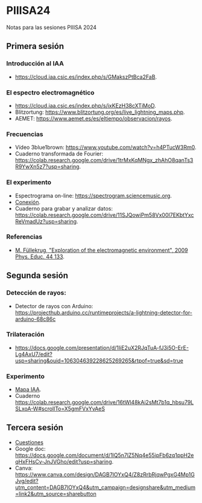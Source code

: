 # PIIISA24
Notas para las sesiones PIIISA 2024
## Primera sesión
### Introducción al IAA
- <https://cloud.iaa.csic.es/index.php/s/GMakszPtBca2FaB>.
### El espectro electromagnético
- <https://cloud.iaa.csic.es/index.php/s/ixKEzH38cXTiMoD>.
- Blitzortung: <https://www.blitzortung.org/es/live_lightning_maps.php>.
- AEMET: <https://www.aemet.es/es/eltiempo/observacion/rayos>.
### Frecuencias
- Vídeo 3blue1brown: <https://www.youtube.com/watch?v=h4PTucW3Rm0>.
- Cuaderno transformada de Fourier: <https://colab.research.google.com/drive/1trMxKqMNgx_zhAhO8qanTs3R9YwXn5z7?usp=sharing>.	
### El experimento 
- Espectrograma on-line: <https://spectrogram.sciencemusic.org>.
- [Conexión](conexion.png).
- Cuaderno para grabar y analizar datos: <https://colab.research.google.com/drive/11SJQowiPm58Vx00I7EKbtYxcReVmadUz?usp=sharing>.
### Referencias
- [M. Füllekrug, "Exploration of the electromagnetic environment", 2009 Phys. Educ. 44 133](https://cloud.iaa.csic.es/index.php/s/BYmeAYTbrfBBAZx).

## Segunda sesión
### Detección de rayos:
- Detector de rayos con Arduino: <https://projecthub.arduino.cc/runtimeprojects/a-lightning-detector-for-arduino-68c86c>

### Trilateración
- <https://docs.google.com/presentation/d/1IiE2uX2RJqTuA-fJ3i5O-ErE-Lg4AxU7/edit?usp=sharing&ouid=106304639228625269265&rtpof=true&sd=true>
### Experimento
- [Mapa IAA](Mapa_IAA_ub.pdf).
- Cuaderno <https://colab.research.google.com/drive/16tWl48kAi2sMt7b1q_hbsu79LSLxoA-W#scrollTo=X5gmFVxYvAeS>


## Tercera sesión
- [Cuestiones](cuestiones.md)
- Google doc: <https://docs.google.com/document/d/1lQ5n7lZ5Nq4e55ipFb6zq1ppH2eqHxFHsCv-JnJVGho/edit?usp=sharing>.
- Canva: <https://www.canva.com/design/DAGB7lOYxQ4/Z8zRrbRjqwPgxG4Mp1GJvg/edit?utm_content=DAGB7lOYxQ4&utm_campaign=designshare&utm_medium=link2&utm_source=sharebutton>

